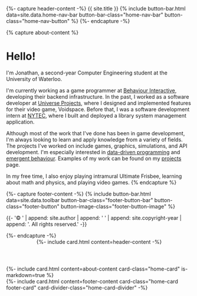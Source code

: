 ---
---
{%- capture header-content -%}
  <a class="home-title">{{ site.title }}</a>
  {% include button-bar.html
    data=site.data.home-nav-bar
    button-bar-class="home-nav-bar"
    button-class="home-nav-button"
  %}
{%- endcapture -%}

{% capture about-content %}
# Hello!

I'm Jonathan, a second-year Computer Engineering student at the University of Waterloo.

I'm currently working as a game programmer at [Behaviour Interactive](https://www.bhvr.com/), developing their backend infrastructure. In the past, I worked as a software developer at [Universe Projects]("https://www.universeprojects.com/"), where I designed and implemented features for their video game, Voidspace. Before that, I was a software development intern at [NYTEC](http://nytec.org), where I built and deployed a library system management application.

Although most of the work that I've done has been in game development, I'm always looking to learn and apply knowledge from a variety of fields. The projects I've worked on include games, graphics, simulations, and API development. I'm especially interested in [data-driven programming](https://en.wikipedia.org/wiki/Data-driven_programming) and [emergent behaviour](https://en.wikipedia.org/wiki/Emergence). Examples of my work can be found on my [projects](/projects) page.

In my free time, I also enjoy playing intramural Ultimate Frisbee, learning about math and physics, and playing video games.
{% endcapture %}

{%- capture footer-content -%}
  {% include button-bar.html
    data=site.data.toolbar
    button-bar-class="footer-button-bar"
    button-class="footer-button"
    button-image-class="footer-button-image"
  %}
  <p class="footer-copyright">{{-
    '© ' | append: site.author |  append: ' ' | append: site.copyright-year |
    append: '. All rights reserved.'
  -}}</p>
{%- endcapture -%}

<header>{%- include card.html
  content=header-content
-%}</header>

<section id="about">{%- include card.html
  content=about-content
  card-class="home-card"
  is-markdown=true
%}</section>

<footer>{%- include card.html
  content=footer-content
  card-class="home-card footer-card"
  card-divider-class="home-card-divider"
-%}</footer>